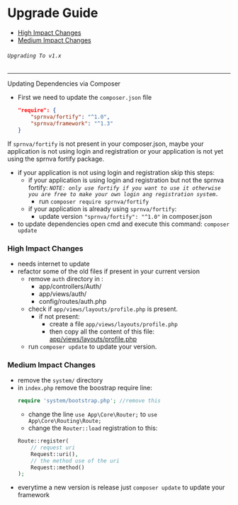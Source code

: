 # Upgrade Guide

- [High Impact Changes](#high-impact)
- [Medium Impact Changes](#medium-impact)

###### `Upgrading To v1.x`
---
Updating Dependencies via Composer
- First we need to update the `composer.json` file
    ```json
    "require": {
        "sprnva/fortify": "^1.0",
        "sprnva/framework": "^1.3"
    }
    ```

If `sprnva/fortify` is not present in your composer.json, maybe your application is not using login and registration or your application is not yet using the sprnva fortify package.

- if your application is not using login and registration skip this steps:
    - if your application is using login and registration but not the sprnva fortify: *`NOTE: only use fortify if you want to use it otherwise you are free to make your own login ang registration system.`*
        - run `composer require sprnva/fortify`
    - if your application is already using `sprnva/fortify`:
        - update version `"sprnva/fortify": "^1.0"` in composer.json
- to update dependencies open cmd and execute this command: `composer update`

<a name="high-impact" class='pt-5'></a>
### High Impact Changes
- needs internet to update
- refactor some of the old files if present in your current version
    - remove `auth` directory in :
        - app/controllers/Auth/
        - app/views/auth/
        - config/routes/auth.php
    - check if `app/views/layouts/profile.php` is present.
        - if not present:
            - create a file `app/views/layouts/profile.php`
            - then copy all the content of this file: [app/views/layouts/profile.php](https://github.com/sprnva/sprnva/blob/master/app/views/layouts/profile.php)
    - run `composer update` to update your version.

<a name="medium-impact" class='pt-5'></a>
### Medium Impact Changes
- remove the `system/` directory
- in `index.php` remove the boostrap require line:
    ```php
    require 'system/bootstrap.php'; //remove this
    ```
    - change the line `use App\Core\Router;` to `use App\Core\Routing\Route;`
    - change the `Router::load` registration to this:
    ```php
    Route::register(
        // request uri
        Request::uri(),
        // the method use of the uri
        Request::method()
    );
    ```
- everytime a new version is release just `composer update` to update your framework